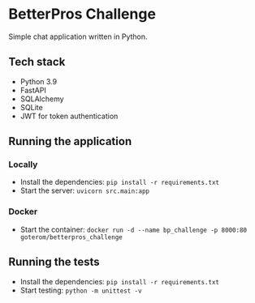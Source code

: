 # BetterPros Challenge

Simple chat application written in Python.

## Tech stack

- Python 3.9
- FastAPI
- SQLAlchemy
- SQLite
- JWT for token authentication

## Running the application

### Locally

- Install the dependencies: `pip install -r requirements.txt`
- Start the server: `uvicorn src.main:app`

### Docker

- Start the container: `docker run -d --name bp_challenge -p 8000:80 goterom/betterpros_challenge`

## Running the tests

- Install the dependencies: `pip install -r requirements.txt`
- Start testing: `python -m unittest -v`
